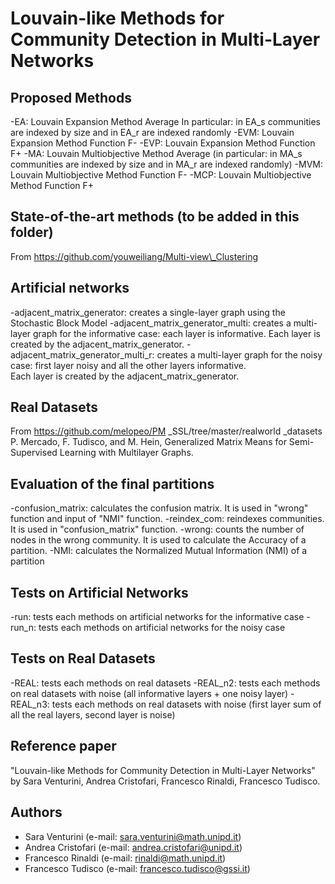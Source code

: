 # Louvain-like Methods for Community Detection in Multi-Layer Networks

## Proposed Methods
-EA: Louvain Expansion Method Average 
     In particular: in EA_s communities are indexed by size and in EA_r are indexed randomly
-EVM: Louvain Expansion Method Function F-
-EVP: Louvain Expansion Method Function F+
-MA: Louvain Multiobjective Method Average (in particular: in MA\_s communities are indexed by size and in MA\_r are indexed randomly)
-MVM: Louvain Multiobjective Method Function F-
-MCP: Louvain Multiobjective Method Function F+ 

## State-of-the-art methods (to be added in this folder)
From https://github.com/youweiliang/Multi-view\_Clustering

## Artificial networks 
-adjacent\_matrix\_generator: creates a single-layer graph using the Stochastic Block Model 
-adjacent\_matrix\_generator_multi: creates a multi-layer graph for the informative case: each layer is informative. 
			          Each layer is created by the adjacent\_matrix\_generator.
-adjacent\_matrix\_generator\_multi\_r: creates a multi-layer graph for the noisy case: first layer noisy and all the other layers informative.  
				    Each layer is created by the adjacent_matrix_generator.

## Real Datasets
From https://github.com/melopeo/PM  _SSL/tree/master/realworld  _datasets
P. Mercado, F. Tudisco, and M. Hein, Generalized Matrix Means for Semi-Supervised Learning with Multilayer Graphs. 

## Evaluation of the final partitions
-confusion_matrix: calculates the confusion matrix.
		   It is used in "wrong" function and input of "NMI" function.
-reindex_com: reindexes communities. 
	      It is used in "confusion_matrix" function.
-wrong: counts the number of nodes in the wrong community.
	It is used to calculate the Accuracy of a partition.
-NMI: calculates the Normalized Mutual Information (NMI) of a partition 

## Tests on Artificial Networks
-run: tests each methods on artificial networks for the informative case
-run_n: tests each methods on artificial networks for the noisy case

## Tests on Real Datasets
-REAL: tests each methods on real datasets
-REAL\_n2: tests each methods on real datasets with noise (all informative layers + one noisy layer)
-REAL\_n3: tests each methods on real datasets with noise (first layer sum of all the real layers, second layer is noise)

## Reference paper
"Louvain-like Methods for Community Detection in Multi-Layer Networks" by Sara Venturini, Andrea Cristofari, Francesco Rinaldi, Francesco Tudisco.

## Authors
- Sara Venturini (e-mail: sara.venturini@math.unipd.it)
- Andrea Cristofari (e-mail: andrea.cristofari@unipd.it)
- Francesco Rinaldi (e-mail: rinaldi@math.unipd.it)
- Francesco Tudisco (e-mail: francesco.tudisco@gssi.it)
